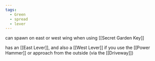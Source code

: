 ```yaml
---
tags:
  - Green
  - spread
  - lever
---
```

can spawn on east or west wing when using [[Secret Garden Key]]

has an [[East Lever]], and also a [[West Lever]] if you use the [[Power Hammer]] or approach from the outside (via the [[Driveway]])